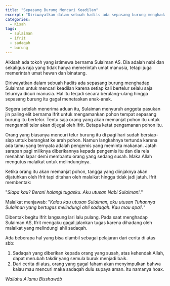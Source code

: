 ```yaml
---
title: "Sepasang Burung Mencari Keadilan"
excerpt: "Diriwayatkan dalam sebuah hadits ada sepasang burung menghadap Sulaiman untuk mencari keadilan karena setiap kali bertelur selalu saja telurnya dicuri manusia."
categories:
  - Kisah
tags:
  - sulaiman
  - ifrit
  - sadaqah
  - burung
---
```


Alkisah ada tokoh yang istimewa bernama Sulaiman AS. Dia adalah nabi dan sekaligus raja yang tidak hanya memerintah umat manusia, tetapi juga memerintah umat hewan dan binatang.

Diriwayatkan dalam sebuah hadits ada sepasang burung menghadap Sulaiman untuk mencari keadilan karena setiap kali bertelur selalu saja telurnya dicuri manusia. Hal itu terjadi secara berulang-ulang hingga sepasang burung itu gagal menetaskan anak-anak. 

Segera setelah menerima aduan itu, Sulaiman menyuruh anggota pasukan jin paling elit bernama Ifrit untuk mengamankan pohon tempat sepasang burung itu bertelor. Tentu saja orang yang akan memanjat pohon itu untuk mengambil telor akan dijegal oleh Ifrit. Betapa ketat pengamanan pohon itu.

Orang yang biasanya mencuri telur burung itu di pagi hari sudah bersiap-siap untuk berangkat ke arah pohon. Namun langkahnya tertunda karena ada tamu yang ternyata adalah pengemis yang meminta makanan. Jatah sarapan pagi miliknya diberikannya kepada pengemis itu dan dia rela menahan lapar demi membantu orang yang sedang susah. Maka Allah mengutus malaikat untuk melindunginya.

Ketika orang itu akan memanjat pohon, tangga yang diinjaknya akan dijatuhkan oleh Ifrit tapi ditahan oleh malaikat hingga tidak jadi jatuh. Ifrit membentak: 

"*Siapa kau? Berani halangi tugasku. Aku utusan Nabi Sulaiman!.*"

Malaikat menjawab: "*Kalau kau utusan Sulaiman, aku utusan Tuhannya Sulaiman yang bertugas melindungi ahli sadaqah. Kau mau apa?.*"

Dibentak begitu Ifrit langsung lari lalu pulang. Pada saat menghadap Sulaiman AS, Ifrit mengaku gagal jalankan tugas karena dihadang oleh malaikat yang melindungi ahli sadaqah.

Ada beberapa hal yang bisa diambil sebagai pelajaran dari cerita di atas sbb:
1. Sadaqah yang diberikan kepada orang yang susah, atas kehendak Allah, dapat merubah takdir yang semula buruk menjadi baik.
2. Dari cerita di atas, orang yang gagal faham akan menyimpulkan bahwa kalau mau mencuri maka sadaqah dulu supaya aman. Itu namanya hoax.

*Wallahu A'lamu Bisshawàb*